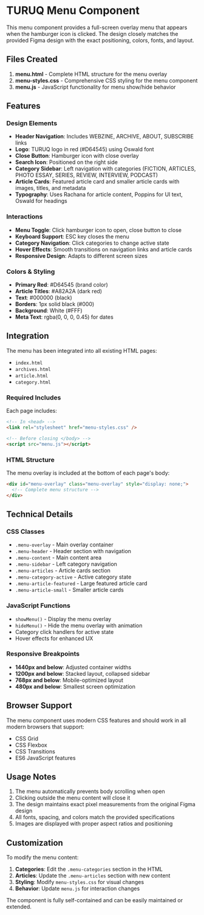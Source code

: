 # TURUQ Menu Component

This menu component provides a full-screen overlay menu that appears when the hamburger icon is clicked. The design closely matches the provided Figma design with the exact positioning, colors, fonts, and layout.

## Files Created

1. **menu.html** - Complete HTML structure for the menu overlay
2. **menu-styles.css** - Comprehensive CSS styling for the menu component
3. **menu.js** - JavaScript functionality for menu show/hide behavior

## Features

### Design Elements

- **Header Navigation**: Includes WEBZINE, ARCHIVE, ABOUT, SUBSCRIBE links
- **Logo**: TURUQ logo in red (#D64545) using Oswald font
- **Close Button**: Hamburger icon with close overlay
- **Search Icon**: Positioned on the right side
- **Category Sidebar**: Left navigation with categories (FICTION, ARTICLES, PHOTO ESSAY, SERIES, REVIEW, INTERVIEW, PODCAST)
- **Article Cards**: Featured article card and smaller article cards with images, titles, and metadata
- **Typography**: Uses Rachana for article content, Poppins for UI text, Oswald for headings

### Interactions

- **Menu Toggle**: Click hamburger icon to open, close button to close
- **Keyboard Support**: ESC key closes the menu
- **Category Navigation**: Click categories to change active state
- **Hover Effects**: Smooth transitions on navigation links and article cards
- **Responsive Design**: Adapts to different screen sizes

### Colors & Styling

- **Primary Red**: #D64545 (brand color)
- **Article Titles**: #A82A2A (dark red)
- **Text**: #000000 (black)
- **Borders**: 1px solid black (#000)
- **Background**: White (#FFF)
- **Meta Text**: rgba(0, 0, 0, 0.45) for dates

## Integration

The menu has been integrated into all existing HTML pages:

- `index.html`
- `archives.html`
- `article.html`
- `category.html`

### Required Includes

Each page includes:

```html
<!-- In <head> -->
<link rel="stylesheet" href="menu-styles.css" />

<!-- Before closing </body> -->
<script src="menu.js"></script>
```

### HTML Structure

The menu overlay is included at the bottom of each page's body:

```html
<div id="menu-overlay" class="menu-overlay" style="display: none;">
  <!-- Complete menu structure -->
</div>
```

## Technical Details

### CSS Classes

- `.menu-overlay` - Main overlay container
- `.menu-header` - Header section with navigation
- `.menu-content` - Main content area
- `.menu-sidebar` - Left category navigation
- `.menu-articles` - Article cards section
- `.menu-category-active` - Active category state
- `.menu-article-featured` - Large featured article card
- `.menu-article-small` - Smaller article cards

### JavaScript Functions

- `showMenu()` - Display the menu overlay
- `hideMenu()` - Hide the menu overlay with animation
- Category click handlers for active state
- Hover effects for enhanced UX

### Responsive Breakpoints

- **1440px and below**: Adjusted container widths
- **1200px and below**: Stacked layout, collapsed sidebar
- **768px and below**: Mobile-optimized layout
- **480px and below**: Smallest screen optimization

## Browser Support

The menu component uses modern CSS features and should work in all modern browsers that support:

- CSS Grid
- CSS Flexbox
- CSS Transitions
- ES6 JavaScript features

## Usage Notes

1. The menu automatically prevents body scrolling when open
2. Clicking outside the menu content will close it
3. The design maintains exact pixel measurements from the original Figma design
4. All fonts, spacing, and colors match the provided specifications
5. Images are displayed with proper aspect ratios and positioning

## Customization

To modify the menu content:

1. **Categories**: Edit the `.menu-categories` section in the HTML
2. **Articles**: Update the `.menu-articles` section with new content
3. **Styling**: Modify `menu-styles.css` for visual changes
4. **Behavior**: Update `menu.js` for interaction changes

The component is fully self-contained and can be easily maintained or extended.
